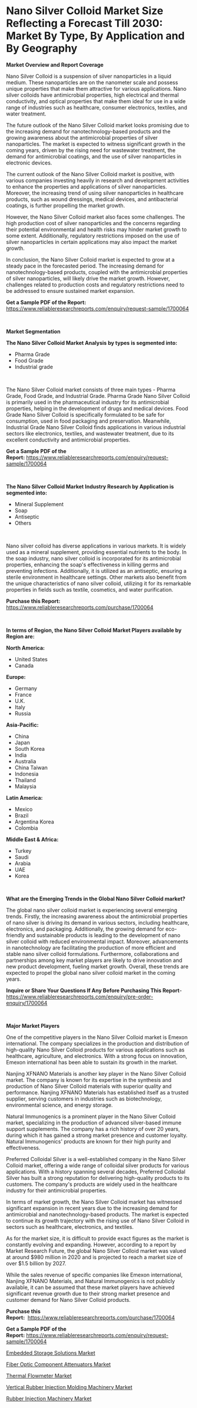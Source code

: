 <p><h1>Nano Silver Colloid Market Size Reflecting a Forecast Till 2030: Market By Type, By Application and By Geography</h1></p><p><strong>Market Overview and Report Coverage</strong></p>
<p><p>Nano Silver Colloid is a suspension of silver nanoparticles in a liquid medium. These nanoparticles are on the nanometer scale and possess unique properties that make them attractive for various applications. Nano silver colloids have antimicrobial properties, high electrical and thermal conductivity, and optical properties that make them ideal for use in a wide range of industries such as healthcare, consumer electronics, textiles, and water treatment.</p><p>The future outlook of the Nano Silver Colloid market looks promising due to the increasing demand for nanotechnology-based products and the growing awareness about the antimicrobial properties of silver nanoparticles. The market is expected to witness significant growth in the coming years, driven by the rising need for wastewater treatment, the demand for antimicrobial coatings, and the use of silver nanoparticles in electronic devices.</p><p>The current outlook of the Nano Silver Colloid market is positive, with various companies investing heavily in research and development activities to enhance the properties and applications of silver nanoparticles. Moreover, the increasing trend of using silver nanoparticles in healthcare products, such as wound dressings, medical devices, and antibacterial coatings, is further propelling the market growth.</p><p>However, the Nano Silver Colloid market also faces some challenges. The high production cost of silver nanoparticles and the concerns regarding their potential environmental and health risks may hinder market growth to some extent. Additionally, regulatory restrictions imposed on the use of silver nanoparticles in certain applications may also impact the market growth.</p><p>In conclusion, the Nano Silver Colloid market is expected to grow at a steady pace in the forecasted period. The increasing demand for nanotechnology-based products, coupled with the antimicrobial properties of silver nanoparticles, will likely drive the market growth. However, challenges related to production costs and regulatory restrictions need to be addressed to ensure sustained market expansion.</p></p>
<p><strong>Get a Sample PDF of the Report:</strong> <a href="https://www.reliableresearchreports.com/enquiry/request-sample/1700064">https://www.reliableresearchreports.com/enquiry/request-sample/1700064</a></p>
<p>&nbsp;</p>
<p><strong>Market Segmentation</strong></p>
<p><strong>The Nano Silver Colloid Market Analysis by types is segmented into:</strong></p>
<p><ul><li>Pharma Grade</li><li>Food Grade</li><li>Industrial grade</li></ul></p>
<p>&nbsp;</p>
<p><p>The Nano Silver Colloid market consists of three main types - Pharma Grade, Food Grade, and Industrial Grade. Pharma Grade Nano Silver Colloid is primarily used in the pharmaceutical industry for its antimicrobial properties, helping in the development of drugs and medical devices. Food Grade Nano Silver Colloid is specifically formulated to be safe for consumption, used in food packaging and preservation. Meanwhile, Industrial Grade Nano Silver Colloid finds applications in various industrial sectors like electronics, textiles, and wastewater treatment, due to its excellent conductivity and antimicrobial properties.</p></p>
<p><strong>Get a Sample PDF of the Report:</strong>&nbsp;<a href="https://www.reliableresearchreports.com/enquiry/request-sample/1700064">https://www.reliableresearchreports.com/enquiry/request-sample/1700064</a></p>
<p>&nbsp;</p>
<p><strong>The Nano Silver Colloid Market Industry Research by Application is segmented into:</strong></p>
<p><ul><li>Mineral Supplement</li><li>Soap</li><li>Antiseptic</li><li>Others</li></ul></p>
<p>&nbsp;</p>
<p><p>Nano silver colloid has diverse applications in various markets. It is widely used as a mineral supplement, providing essential nutrients to the body. In the soap industry, nano silver colloid is incorporated for its antimicrobial properties, enhancing the soap's effectiveness in killing germs and preventing infections. Additionally, it is utilized as an antiseptic, ensuring a sterile environment in healthcare settings. Other markets also benefit from the unique characteristics of nano silver colloid, utilizing it for its remarkable properties in fields such as textile, cosmetics, and water purification.</p></p>
<p><strong>Purchase this Report:</strong>&nbsp; <a href="https://www.reliableresearchreports.com/purchase/1700064">https://www.reliableresearchreports.com/purchase/1700064</a></p>
<p>&nbsp;</p>
<p><strong>In terms of Region, the Nano Silver Colloid Market Players available by Region are:</strong></p>
<p>
    <p> <strong> North America: </strong>
        <ul>
            <li>United States</li>
            <li>Canada</li>
        </ul>
        </p> 
    <p> <strong> Europe: </strong>
        <ul>
            <li>Germany</li>
            <li>France</li>
            <li>U.K.</li>
            <li>Italy</li>
            <li>Russia</li>
        </ul>
        </p> 
    <p> <strong> Asia-Pacific: </strong>
        <ul>
            <li>China</li>
            <li>Japan</li>
            <li>South Korea</li>
            <li>India</li>
            <li>Australia</li>
            <li>China Taiwan</li>
            <li>Indonesia</li>
            <li>Thailand</li>
            <li>Malaysia</li>
        </ul>
        </p> 
    <p> <strong> Latin America: </strong>
        <ul>
            <li>Mexico</li>
            <li>Brazil</li>
            <li>Argentina Korea</li>
            <li>Colombia</li>
        </ul>
        </p> 
    <p> <strong> Middle East & Africa: </strong>
        <ul>
            <li>Turkey</li>
            <li>Saudi</li>
            <li>Arabia</li>
            <li>UAE</li>
            <li>Korea</li>
        </ul>
    </p>
    </p>
<p>&nbsp;</p>
<p><strong>What are the Emerging Trends in the Global Nano Silver Colloid market?</strong></p>
<p><p>The global nano silver colloid market is experiencing several emerging trends. Firstly, the increasing awareness about the antimicrobial properties of nano silver is driving its demand in various sectors, including healthcare, electronics, and packaging. Additionally, the growing demand for eco-friendly and sustainable products is leading to the development of nano silver colloid with reduced environmental impact. Moreover, advancements in nanotechnology are facilitating the production of more efficient and stable nano silver colloid formulations. Furthermore, collaborations and partnerships among key market players are likely to drive innovation and new product development, fueling market growth. Overall, these trends are expected to propel the global nano silver colloid market in the coming years.</p></p>
<p><strong>Inquire or Share Your Questions If Any Before Purchasing This Report</strong>- <a href="https://www.reliableresearchreports.com/enquiry/pre-order-enquiry/1700064">https://www.reliableresearchreports.com/enquiry/pre-order-enquiry/1700064</a></p>
<p>&nbsp;</p>
<p><strong>Major Market Players</strong></p>
<p><p>One of the competitive players in the Nano Silver Colloid market is Emexon international. The company specializes in the production and distribution of high-quality Nano Silver Colloid products for various applications such as healthcare, agriculture, and electronics. With a strong focus on innovation, Emexon international has been able to sustain its growth in the market.</p><p>Nanjing XFNANO Materials is another key player in the Nano Silver Colloid market. The company is known for its expertise in the synthesis and production of Nano Silver Colloid materials with superior quality and performance. Nanjing XFNANO Materials has established itself as a trusted supplier, serving customers in industries such as biotechnology, environmental science, and energy storage.</p><p>Natural Immunogenics is a prominent player in the Nano Silver Colloid market, specializing in the production of advanced silver-based immune support supplements. The company has a rich history of over 20 years, during which it has gained a strong market presence and customer loyalty. Natural Immunogenics' products are known for their high purity and effectiveness.</p><p>Preferred Colloidal Silver is a well-established company in the Nano Silver Colloid market, offering a wide range of colloidal silver products for various applications. With a history spanning several decades, Preferred Colloidal Silver has built a strong reputation for delivering high-quality products to its customers. The company's products are widely used in the healthcare industry for their antimicrobial properties.</p><p>In terms of market growth, the Nano Silver Colloid market has witnessed significant expansion in recent years due to the increasing demand for antimicrobial and nanotechnology-based products. The market is expected to continue its growth trajectory with the rising use of Nano Silver Colloid in sectors such as healthcare, electronics, and textiles.</p><p>As for the market size, it is difficult to provide exact figures as the market is constantly evolving and expanding. However, according to a report by Market Research Future, the global Nano Silver Colloid market was valued at around $980 million in 2020 and is projected to reach a market size of over $1.5 billion by 2027.</p><p>While the sales revenue of specific companies like Emexon international, Nanjing XFNANO Materials, and Natural Immunogenics is not publicly available, it can be assumed that these market players have achieved significant revenue growth due to their strong market presence and customer demand for Nano Silver Colloid products.</p></p>
<p><strong>Purchase this Report:</strong>&nbsp;&nbsp;<a href="https://www.reliableresearchreports.com/purchase/1700064">https://www.reliableresearchreports.com/purchase/1700064</a></p>
<p></p>
<p><strong>Get a Sample PDF of the Report:</strong>&nbsp;<a href="https://www.reliableresearchreports.com/enquiry/request-sample/1700064">https://www.reliableresearchreports.com/enquiry/request-sample/1700064</a></p>
<p><p><a href="https://www.linkedin.com/pulse/embedded-storage-solutions-market-insights-players-forecast-b4yve/">Embedded Storage Solutions Market</a></p><p><a href="https://github.com/RichRobinson5/Market-Research-Report-List-2/blob/main/fiber-optic-component-attenuators-market.md">Fiber Optic Component Attenuators Market</a></p><p><a href="https://github.com/JameTravis/Market-Research-Report-List-2/blob/main/thermal-flowmeter-market.md">Thermal Flowmeter Market</a></p><p><a href="https://medium.com/@stoneernser2023/vertical-rubber-injection-molding-machinery-market-exploring-market-share-market-trends-and-d64f1b59d218">Vertical Rubber Injection Molding Machinery Market</a></p><p><a href="https://medium.com/@rachaelward34/rubber-injection-machinery-market-furnishes-information-on-market-share-market-trends-and-market-c1c44d41ddf3">Rubber Injection Machinery Market</a></p></p>